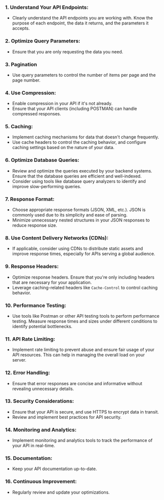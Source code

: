 ### 1. **Understand Your API Endpoints:**
   - Clearly understand the API endpoints you are working with. Know the purpose of each endpoint, the data it returns, and the parameters it accepts.

### 2. **Optimize Query Parameters:**
   - Ensure that you are only requesting the data you need.

### 3. **Pagination**
   - Use query parameters to control the number of items per page and the page number.

### 4. **Use Compression:**
   - Enable compression in your API if it's not already.
   - Ensure that your API clients (including POSTMAN) can handle compressed responses.

### 5. **Caching:**
   - Implement caching mechanisms for data that doesn't change frequently.
   - Use cache headers to control the caching behavior, and configure caching settings based on the nature of your data.

### 6. **Optimize Database Queries:**
   - Review and optimize the queries executed by your backend systems. Ensure that the database queries are efficient and well-indexed.
   - Consider using tools like database query analyzers to identify and improve slow-performing queries.

### 7. **Response Format:**
   - Choose appropriate response formats (JSON, XML, etc.). JSON is commonly used due to its simplicity and ease of parsing.
   - Minimize unnecessary nested structures in your JSON responses to reduce response size.

### 8. **Use Content Delivery Networks (CDNs):**
   - If applicable, consider using CDNs to distribute static assets and improve response times, especially for APIs serving a global audience.

### 9. **Response Headers:**
   - Optimize response headers. Ensure that you're only including headers that are necessary for your application.
   - Leverage caching-related headers like `Cache-Control` to control caching behavior.

### 10. **Performance Testing:**
   - Use tools like Postman or other API testing tools to perform performance testing. Measure response times and sizes under different conditions to identify potential bottlenecks.

### 11. **API Rate Limiting:**
   - Implement rate limiting to prevent abuse and ensure fair usage of your API resources. This can help in managing the overall load on your server.

### 12. **Error Handling:**
   - Ensure that error responses are concise and informative without revealing unnecessary details.

### 13. **Security Considerations:**
   - Ensure that your API is secure, and use HTTPS to encrypt data in transit.
   - Review and implement best practices for API security.

### 14. **Monitoring and Analytics:**
   - Implement monitoring and analytics tools to track the performance of your API in real-time.

### 15. **Documentation:**
   - Keep your API documentation up-to-date.

### 16. **Continuous Improvement:**
   - Regularly review and update your optimizations.